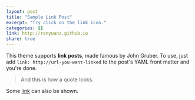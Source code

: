 ```yaml
---
layout: post
title: "Sample Link Post"
excerpt: "Try click on the link icon."
categories: []
link: http://renyuanz.github.io
share: true
---
```


This theme supports **link posts**, made famous by John Gruber. To use, just add `link: http://url-you-want-linked` to the post's YAML front matter and you're done.

> And this is how a quote looks.

Some [link](http://renyuanz.github.io) can also be shown.
